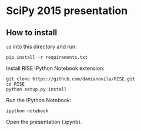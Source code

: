 # SciPy 2015 presentation

## How to install

``cd`` into this directory and run:

```shell
pip install -r requirements.txt
```

Install RISE IPython Notebook extension:

```shell
git clone https://github.com/damianavila/RISE.git
cd RISE
python setup.py install
```

Run the IPython Notebook:

```shell
ipython notebook
```

Open the presentation (.ipynb).
